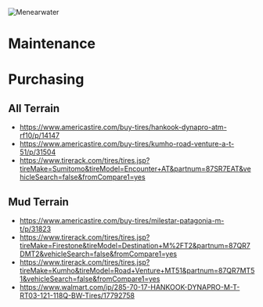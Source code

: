 ![Menearwater](/uploads/bfGoodrich.jpg "Menearwater")<!-- TITLE: Tires -->
<!-- SUBTITLE: A quick summary of Tires -->
# Maintenance
# Purchasing
## All Terrain
* https://www.americastire.com/buy-tires/hankook-dynapro-atm-rf10/p/14147
* https://www.americastire.com/buy-tires/kumho-road-venture-a-t-51/p/31504
* https://www.tirerack.com/tires/tires.jsp?tireMake=Sumitomo&tireModel=Encounter+AT&partnum=87SR7EAT&vehicleSearch=false&fromCompare1=yes


## Mud Terrain
* https://www.americastire.com/buy-tires/milestar-patagonia-m-t/p/31823
* https://www.tirerack.com/tires/tires.jsp?tireMake=Firestone&tireModel=Destination+M%2FT2&partnum=87QR7DMT2&vehicleSearch=false&fromCompare1=yes
* https://www.tirerack.com/tires/tires.jsp?tireMake=Kumho&tireModel=Road+Venture+MT51&partnum=87QR7MT51&vehicleSearch=false&fromCompare1=yes
* https://www.walmart.com/ip/285-70-17-HANKOOK-DYNAPRO-M-T-RT03-121-118Q-BW-Tires/17792758

